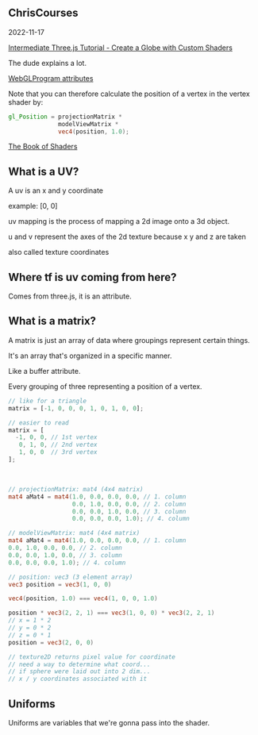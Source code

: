 ## ChrisCourses

2022-11-17

[Intermediate Three.js Tutorial - Create a Globe with Custom Shaders](https://youtu.be/vM8M4QloVL0)

The dude explains a lot.

[WebGLProgram attributes](https://threejs.org/docs/index.html?q=web#api/en/renderers/webgl/WebGLProgram)

Note that you can therefore calculate the position of a vertex in the vertex shader by:

```glsl
gl_Position = projectionMatrix *
              modelViewMatrix *
              vec4(position, 1.0);
```

[The Book of Shaders](https://thebookofshaders.com/glossary/?search=texture2D)

## What is a UV?

A uv is an x and y coordinate

example: [0, 0]

uv mapping is the process of mapping a 2d image onto a 3d object.

u and v represent the axes of the 2d texture because x y and z are taken

also called texture coordinates

## Where tf is uv coming from here?

Comes from three.js, it is an attribute.

## What is a matrix?

A matrix is just an array of data where groupings represent certain things.

It's an array that's organized in a specific manner.

Like a buffer attribute.

Every grouping of three representing a position of a vertex.

```js
// like for a triangle
matrix = [-1, 0, 0, 0, 1, 0, 1, 0, 0];

// easier to read
matrix = [
  -1, 0, 0, // 1st vertex
   0, 1, 0, // 2nd vertex
   1, 0, 0  // 3rd vertex
];
```

<br>

```glsl
// projectionMatrix: mat4 (4x4 matrix) 
mat4 aMat4 = mat4(1.0, 0.0, 0.0, 0.0, // 1. column
                  0.0, 1.0, 0.0, 0.0, // 2. column
                  0.0, 0.0, 1.0, 0.0, // 3. column
                  0.0, 0.0, 0.0, 1.0); // 4. column

// modelViewMatrix: mat4 (4x4 matrix)
mat4 aMat4 = mat4(1.0, 0.0, 0.0, 0.0, // 1. column 
0.0, 1.0, 0.0, 0.0, // 2. column 
0.0, 0.0, 1.0, 0.0, // 3. column 
0.0, 0.0, 0.0, 1.0); // 4. column 

// position: vec3 (3 element array)
vec3 position = vec3(1, 0, 0)

vec4(position, 1.0) === vec4(1, 0, 0, 1.0)

position * vec3(2, 2, 1) === vec3(1, 0, 0) * vec3(2, 2, 1)
// x = 1 * 2
// y = 0 * 2
// z = 0 * 1 
position = vec3(2, 0, 0) 

// texture2D returns pixel value for coordinate 
// need a way to determine what coord...
// if sphere were laid out into 2 dim...
// x / y coordinates associated with it
```

## Uniforms

Uniforms are variables that we're gonna pass into the shader.

<!--
Holy shit, this is heavy, and this is long.
Stopping right about here.
43:18 - Add texture to fragment shader cont.
46:46 - Add shade of blue to earth texture
-->

